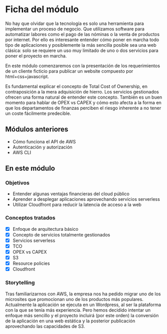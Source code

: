 # Ficha del módulo

No hay que olvidar que la tecnología es solo una herramienta para implementar un proceso de negocio. Que utilizamos software para automatizar labores como el pago de las nóminas o la venta de productos por internet. Por ello es interesante entender cómo poner en marcha todo tipo de aplicaciones y posiblemente la más sencilla posible sea una web clásica: solo se requiere un uso muy limitado de uno o dos servicios para poner el proyecto en marcha.

En este módulo comenzaremos con la presentación de los requerimientos de un cliente ficticio para publicar un website compuesto por html+css+javascript. 

Es fundamental explicar el concepto de Total Cost of Ownership, en contraposición a la mera adquisición de hierro. Los servicios gestionados ofrecen una forma natural de entender este concepto. También es un buen momento para hablar de OPEX vs CAPEX y cómo esto afecta a la forma en que los departamentos de finanzas perciben el riesgo inherente a no tener un coste fácilmente predecible.

## Módulos anteriores

- Cómo funciona el API de AWS
- Autenticación y autorización
- AWS CLI

## En este módulo

### Objetivos

* Entender algunas ventajas financieras del cloud público
* Aprender a desplegar aplicaciones aprovechando servicios serverless
* Utilizar Cloudfront para reducir la latencia de acceso a la web

### Conceptos tratados

- [x] Enfoque de arquitectura básico
- [x] Concepto de servicios totalmente gestionados
- [x] Servicios serverless
- [x] TCO
- [x] OPEX vs CAPEX
- [x] S3
- [x] Resource policies
- [x] Cloudfront

### Storytelling

Tras familiarizarnos con AWS, la empresa nos ha pedido migrar uno de los microsites que promocionan uno de los productos más populares.
Actualmente la aplicación se ejecuta en un Wordpress, al ser la plataforma con la que se tenía más experiencia. Pero hemos
decidido intentar un enfoque más sencillo y el proyecto incluirá (por este orden) la conversión de la aplicación en una web
estática y la posterior publicación aprovechando las capacidades de S3.